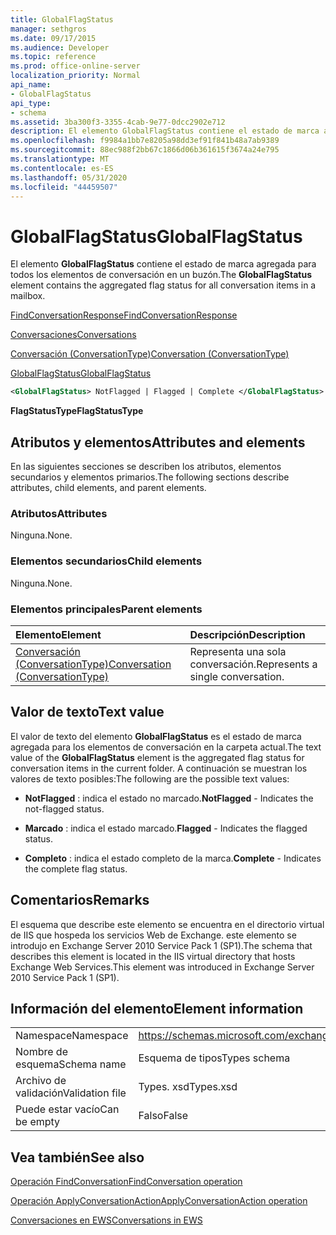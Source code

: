 ```yaml
---
title: GlobalFlagStatus
manager: sethgros
ms.date: 09/17/2015
ms.audience: Developer
ms.topic: reference
ms.prod: office-online-server
localization_priority: Normal
api_name:
- GlobalFlagStatus
api_type:
- schema
ms.assetid: 3ba300f3-3355-4cab-9e77-0dcc2902e712
description: El elemento GlobalFlagStatus contiene el estado de marca agregada para todos los elementos de conversación en un buzón.
ms.openlocfilehash: f9984a1bb7e8205a98dd3ef91f841b48a7ab9389
ms.sourcegitcommit: 88ec988f2bb67c1866d06b361615f3674a24e795
ms.translationtype: MT
ms.contentlocale: es-ES
ms.lasthandoff: 05/31/2020
ms.locfileid: "44459507"
---
```

# <a name="globalflagstatus"></a><span data-ttu-id="09326-103">GlobalFlagStatus</span><span class="sxs-lookup"><span data-stu-id="09326-103">GlobalFlagStatus</span></span>

<span data-ttu-id="09326-104">El elemento **GlobalFlagStatus** contiene el estado de marca agregada para todos los elementos de conversación en un buzón.</span><span class="sxs-lookup"><span data-stu-id="09326-104">The **GlobalFlagStatus** element contains the aggregated flag status for all conversation items in a mailbox.</span></span> 
  
[<span data-ttu-id="09326-105">FindConversationResponse</span><span class="sxs-lookup"><span data-stu-id="09326-105">FindConversationResponse</span></span>](findconversationresponse.md)
  
[<span data-ttu-id="09326-106">Conversaciones</span><span class="sxs-lookup"><span data-stu-id="09326-106">Conversations</span></span>](conversations-ex15websvcsotherref.md)
  
[<span data-ttu-id="09326-107">Conversación (ConversationType)</span><span class="sxs-lookup"><span data-stu-id="09326-107">Conversation (ConversationType)</span></span>](conversation-conversationtype.md)
  
[<span data-ttu-id="09326-108">GlobalFlagStatus</span><span class="sxs-lookup"><span data-stu-id="09326-108">GlobalFlagStatus</span></span>](globalflagstatus.md)
  
```XML
<GlobalFlagStatus> NotFlagged | Flagged | Complete </GlobalFlagStatus>
```

 <span data-ttu-id="09326-109">**FlagStatusType**</span><span class="sxs-lookup"><span data-stu-id="09326-109">**FlagStatusType**</span></span>
## <a name="attributes-and-elements"></a><span data-ttu-id="09326-110">Atributos y elementos</span><span class="sxs-lookup"><span data-stu-id="09326-110">Attributes and elements</span></span>

<span data-ttu-id="09326-111">En las siguientes secciones se describen los atributos, elementos secundarios y elementos primarios.</span><span class="sxs-lookup"><span data-stu-id="09326-111">The following sections describe attributes, child elements, and parent elements.</span></span>
  
### <a name="attributes"></a><span data-ttu-id="09326-112">Atributos</span><span class="sxs-lookup"><span data-stu-id="09326-112">Attributes</span></span>

<span data-ttu-id="09326-113">Ninguna.</span><span class="sxs-lookup"><span data-stu-id="09326-113">None.</span></span>
  
### <a name="child-elements"></a><span data-ttu-id="09326-114">Elementos secundarios</span><span class="sxs-lookup"><span data-stu-id="09326-114">Child elements</span></span>

<span data-ttu-id="09326-115">Ninguna.</span><span class="sxs-lookup"><span data-stu-id="09326-115">None.</span></span>
  
### <a name="parent-elements"></a><span data-ttu-id="09326-116">Elementos principales</span><span class="sxs-lookup"><span data-stu-id="09326-116">Parent elements</span></span>

|<span data-ttu-id="09326-117">**Elemento**</span><span class="sxs-lookup"><span data-stu-id="09326-117">**Element**</span></span>|<span data-ttu-id="09326-118">**Descripción**</span><span class="sxs-lookup"><span data-stu-id="09326-118">**Description**</span></span>|
|:-----|:-----|
|[<span data-ttu-id="09326-119">Conversación (ConversationType)</span><span class="sxs-lookup"><span data-stu-id="09326-119">Conversation (ConversationType)</span></span>](conversation-conversationtype.md) <br/> |<span data-ttu-id="09326-120">Representa una sola conversación.</span><span class="sxs-lookup"><span data-stu-id="09326-120">Represents a single conversation.</span></span>  <br/> |
   
## <a name="text-value"></a><span data-ttu-id="09326-121">Valor de texto</span><span class="sxs-lookup"><span data-stu-id="09326-121">Text value</span></span>

<span data-ttu-id="09326-122">El valor de texto del elemento **GlobalFlagStatus** es el estado de marca agregada para los elementos de conversación en la carpeta actual.</span><span class="sxs-lookup"><span data-stu-id="09326-122">The text value of the **GlobalFlagStatus** element is the aggregated flag status for conversation items in the current folder.</span></span> <span data-ttu-id="09326-123">A continuación se muestran los valores de texto posibles:</span><span class="sxs-lookup"><span data-stu-id="09326-123">The following are the possible text values:</span></span> 
  
- <span data-ttu-id="09326-124">**NotFlagged** : indica el estado no marcado.</span><span class="sxs-lookup"><span data-stu-id="09326-124">**NotFlagged** - Indicates the not-flagged status.</span></span> 
    
- <span data-ttu-id="09326-125">**Marcado** : indica el estado marcado.</span><span class="sxs-lookup"><span data-stu-id="09326-125">**Flagged** - Indicates the flagged status.</span></span> 
    
- <span data-ttu-id="09326-126">**Completo** : indica el estado completo de la marca.</span><span class="sxs-lookup"><span data-stu-id="09326-126">**Complete** - Indicates the complete flag status.</span></span> 
    
## <a name="remarks"></a><span data-ttu-id="09326-127">Comentarios</span><span class="sxs-lookup"><span data-stu-id="09326-127">Remarks</span></span>

<span data-ttu-id="09326-128">El esquema que describe este elemento se encuentra en el directorio virtual de IIS que hospeda los servicios Web de Exchange. este elemento se introdujo en Exchange Server 2010 Service Pack 1 (SP1).</span><span class="sxs-lookup"><span data-stu-id="09326-128">The schema that describes this element is located in the IIS virtual directory that hosts Exchange Web Services.This element was introduced in Exchange Server 2010 Service Pack 1 (SP1).</span></span>
  
## <a name="element-information"></a><span data-ttu-id="09326-129">Información del elemento</span><span class="sxs-lookup"><span data-stu-id="09326-129">Element information</span></span>

|||
|:-----|:-----|
|<span data-ttu-id="09326-130">Namespace</span><span class="sxs-lookup"><span data-stu-id="09326-130">Namespace</span></span>  <br/> |https://schemas.microsoft.com/exchange/services/2006/types  <br/> |
|<span data-ttu-id="09326-131">Nombre de esquema</span><span class="sxs-lookup"><span data-stu-id="09326-131">Schema name</span></span>  <br/> |<span data-ttu-id="09326-132">Esquema de tipos</span><span class="sxs-lookup"><span data-stu-id="09326-132">Types schema</span></span>  <br/> |
|<span data-ttu-id="09326-133">Archivo de validación</span><span class="sxs-lookup"><span data-stu-id="09326-133">Validation file</span></span>  <br/> |<span data-ttu-id="09326-134">Types. xsd</span><span class="sxs-lookup"><span data-stu-id="09326-134">Types.xsd</span></span>  <br/> |
|<span data-ttu-id="09326-135">Puede estar vacío</span><span class="sxs-lookup"><span data-stu-id="09326-135">Can be empty</span></span>  <br/> |<span data-ttu-id="09326-136">Falso</span><span class="sxs-lookup"><span data-stu-id="09326-136">False</span></span>  <br/> |
   
## <a name="see-also"></a><span data-ttu-id="09326-137">Vea también</span><span class="sxs-lookup"><span data-stu-id="09326-137">See also</span></span>



[<span data-ttu-id="09326-138">Operación FindConversation</span><span class="sxs-lookup"><span data-stu-id="09326-138">FindConversation operation</span></span>](findconversation-operation.md)
  
[<span data-ttu-id="09326-139">Operación ApplyConversationAction</span><span class="sxs-lookup"><span data-stu-id="09326-139">ApplyConversationAction operation</span></span>](applyconversationaction-operation.md)


[<span data-ttu-id="09326-140">Conversaciones en EWS</span><span class="sxs-lookup"><span data-stu-id="09326-140">Conversations in EWS</span></span>](https://msdn.microsoft.com/library/91e64629-db6c-4c94-9dcb-d386232e8467%28Office.15%29.aspx)

